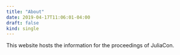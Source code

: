 ```yaml
---
title: "About"
date: 2019-04-17T11:06:01-04:00
draft: false
kind: single
---
```


This website hosts the information for the proceedings of JuliaCon.